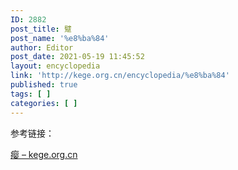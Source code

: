 ```yaml
---
ID: 2882
post_title: 躄
post_name: '%e8%ba%84'
author: Editor
post_date: 2021-05-19 11:45:52
layout: encyclopedia
link: 'http://kege.org.cn/encyclopedia/%e8%ba%84'
published: true
tags: [ ]
categories: [ ]
---
```

参考链接：

<a href="http://kege.org.cn/encyclopedia/%e7%98%bf">瘿 – kege.org.cn</a>